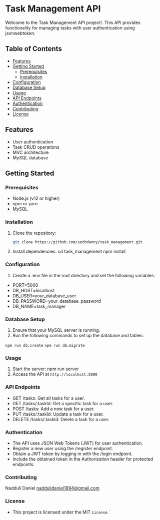 # Task Management API

Welcome to the Task Management API project!. This API provides functionality for managing tasks with user authentication using jsonwebtoken.

## Table of Contents
- [Features](#features)
- [Getting Started](#getting-started)
  - [Prerequisites](#prerequisites)
  - [Installation](#installation)
- [Configuration](#configuration)
- [Database Setup](#database-setup)
- [Usage](#usage)
- [API Endpoints](#api-endpoints)
- [Authentication](#authentication)
- [Contributing](#contributing)
- [License](#license)

## Features
- User authentication
- Task CRUD operations
- MVC architecture
- MySQL database

## Getting Started

### Prerequisites
- Node.js (v12 or higher)
- npm or yarn
- MySQL

### Installation
1. Clone the repository:
   ```bash
   git clone https://github.com/sethdanny/task_management.git

2. Install dependencies:
cd task_management
npm install

### Configuration
1. Create a .env file in the root directory and set the following variables:
- PORT=5000
- DB_HOST=localhost
- DB_USER=your_database_user
- DB_PASSWORD=your_database_password
- DB_NAME=task_manager

### Database Setup
1. Ensure that your MySQL server is running.
2. Run the following commands to set up the database and tables:

`npm run db:create`
`npm run db:migrate`

### Usage
1. Start the server:
npm run server
2. Access the API at `http://localhost:5000`

### API Endpoints
* GET /tasks: Get all tasks for a user.
* GET /tasks/:taskId: Get a specific task for a user.
* POST /tasks: Add a new task for a user.
* PUT /tasks/:taskId: Update a task for a user.
* DELETE /tasks/:taskId: Delete a task for a user.

### Authentication
* The API uses JSON Web Tokens (JWT) for user authentication.
* Register a new user using the /register endpoint.
* Obtain a JWT token by logging in with the /login endpoint.
* Include the obtained token in the Authorization header for protected endpoints.

### Contributing
Nadduli Daniel <naddulidaniel1994@gmail.com>

### License
* This project is licensed under the MIT `License`.`